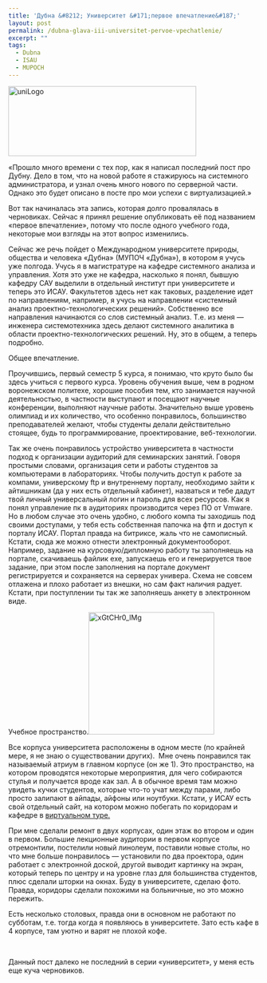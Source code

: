 ```yaml
---
title: 'Дубна &#8212; Университет &#171;первое впечатление&#187;'
layout: post
permalink: /dubna-glava-iii-universitet-pervoe-vpechatlenie/
excerpt: ""
tags:
  - Dubna
  - ISAU
  - MUPOCH
---
```

<a href="http://res.cloudinary.com/doam-ru/image/upload/v1409069602/uniLogo_mwulm2.gif" rel="lightbox[675]" title="uniLogo"><img class="aligncenter wp-image-874 size-full" src="http://res.cloudinary.com/doam-ru/image/upload/v1409069602/uniLogo_mwulm2.gif" alt="uniLogo" width="377" height="140" /></a>

«Прошло много времени с тех пор, как я написал последний пост про Дубну. Дело в том, что на новой работе я стажируюсь на системного администратора, и узнал очень много нового по серверной части. Однако это будет описано в посте про мои успехи с виртуализацией.»

Вот так начиналась эта запись, которая долго провалялась в черновиках. Сейчас я принял решение опубликовать её под названием «первое впечатление», потому что после одного учебного года, некоторые мои взгляды на этот вопрос изменились.

<!--more-->

Сейчас же речь пойдет о Международном университете природы, общества и человека «Дубна» (МУПОЧ &#171;Дубна&#187;), в котором я учусь уже полгода. Учусь я в магистратуре на кафедре системного анализа и управления. Хотя это уже не кафедра, насколько я понял, бывшую кафедру САУ выделили в отдельный институт при университете и теперь это ИСАУ. Факультетов здесь нет как таковых, разделение идет по направлениям, например, я учусь на направлении &#171;системный анализ проектно-технологических решений&#187;. Собственно все направления начинаются со слов системный анализ. Т.е. из меня &#8212; инженера системотехника здесь делают системного аналитика в области проектно-технологических решений. Ну, это в общем, а теперь подробно.

Общее впечатление.

Проучившись, первый семестр 5 курса, я понимаю, что круто было бы здесь учиться с первого курса. Уровень обучения выше, чем в родном воронежском политехе, хорошие пособия тем, кто занимается научной деятельностью, в частности выступают и посещают научные конференции, выполняют научные работы. Значительно выше уровень олимпиад и их количество, что особенно понравилось, большинство преподавателей желают, чтобы студенты делали действительно стоящее, будь то программирование, проектирование, веб-технологии.

Так же очень понравилось устройство университета в частности подход к организации аудиторий для семинарских занятий. Говоря простыми словами, организация сети и работы студентов за компьютерами в лабораториях. Чтобы получить доступ к работе за компами, универскому ftp и внутреннему порталу, необходимо зайти к айтишникам (да у них есть отдельный кабинет), назваться и тебе дадут твой личный универсальный логин и пароль для всех ресурсов. Как я понял управление пк в аудиториях производится через ПО от Vmware. Но в любом случае это очень удобно, с любого компа ты заходишь под своими доступами, у тебя есть собственная папочка на фтп и доступ к порталу ИСАУ. Портал правда на битриксе, жаль что не самописный. Кстати, сюда же можно отнести электронный документооборот. Например, задание на курсовую/дипломную работу ты заполняешь на портале, скачиваешь файлик exe, запускаешь его и генерируется твое задание, при этом после заполнения на портале документ регистрируется и сохраняется на серверах универа. Схема не совсем отлажена и плохо работает из внешки, но сам факт наличия радует. Кстати, при поступлении ты так же заполняешь анкету в электронном виде.

Учебное пространство.<a href="http://res.cloudinary.com/doam-ru/image/upload/v1409069603/xGtCHr0_lMg_tuf9se.jpg" rel="lightbox[675]" title="xGtCHr0_lMg"><img class="alignright  wp-image-873" src="http://res.cloudinary.com/doam-ru/image/upload/v1409069603/xGtCHr0_lMg_tuf9se.jpg" alt="xGtCHr0_lMg" width="252" height="245" /></a>

Все корпуса университета расположены в одном месте (по крайней мере, я не знаю о существовании других).  Мне очень понравился так называемый атриум в главном корпусе (он же 1). Это пространство, на котором проводятся некоторые мероприятия, для чего собираются стулья и получается вроде как зал. А в обычное время там можно увидеть кучки студентов, которые что-то учат между парами, либо просто залипают в айпады, айфоны или ноутбуки. Кстати, у ИСАУ есть свой отдельный сайт, на котором можно побегать по коридорам и кафедре в <a href="http://saudubna.ru/images/virtual_tour/virtualtour.swf" target="_blank">виртуальном туре.</a>

При мне сделали ремонт в двух корпусах, один этаж во втором и один в первом. Большие лекционные аудитории в первом корпусе отремонтили, постелили новый линолеум, поставили новые столы, но что мне больше понравилось &#8212; установили по два проектора, один работает с электронной доской, другой выводит картинку на экран, который теперь по центру и на уровне глаз для большинства студентов, плюс сделали шторки на окнах. Буду в университете, сделаю фото. Правда, коридоры сделали похожими на больничные, но это можно пережить.

Есть несколько столовых, правда они в основном не работают по субботам, т.е. тогда когда я появляюсь в университете. Зато есть кафе в 4 корпусе, там уютно и варят не плохой кофе.

&nbsp;

Данный пост далеко не последний в серии &#171;университет&#187;, у меня есть еще куча черновиков.

&nbsp;
